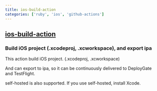 ```yaml
---
title: ios-build-action
categories: ['ruby', 'ios', 'github-actions']
---
```

## [ios-build-action](https://github.com/yukiarrr/ios-build-action)

### Build iOS project (.xcodeproj, .xcworkspace), and export ipa


This action build iOS project. (.xcodeproj, .xcworkspace)

And can export to ipa, so it can be continuously delivered to DeployGate and TestFlight.

self-hosted is also supported. If you use self-hosted, install Xcode.
